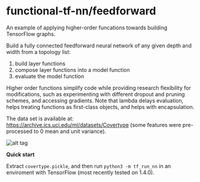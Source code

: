 # functional-tf-nn/feedforward

An example of applying higher-order funcations towards building TensorFlow graphs.

Build a fully connected feedforward neural network of any given depth and width from a topology list:

1) build layer functions
2) compose layer functions into a model function
3) evaluate the model function

Higher order functions simplify code while providing research flexibility for modifications, such as experimenting with different dropout and pruning schemes, and accessing gradients. Note that lambda delays evaluation, helps treating functions as first-class objects, and helps with encapsulation.

The data set is available at: https://archive.ics.uci.edu/ml/datasets/Covertype (some features were pre-processed to 0 mean and unit variance).

![alt tag](https://cloud.githubusercontent.com/assets/25671774/25096616/df883790-2355-11e7-81ce-99911c271704.png)

**Quick start**

Extract `covertype.pickle`, and then run `python3 -m tf_run_nn` in an enviroment with TensorFlow (most recently tested on 1.4.0).



